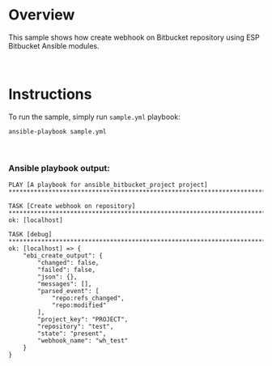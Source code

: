 # Overview

This sample shows how create webhook on Bitbucket repository using ESP Bitbucket Ansible modules.

<br>

# Instructions

To run the sample, simply run `sample.yml` playbook:

```bash
ansible-playbook sample.yml
```

<br>

### Ansible playbook output:

```
PLAY [A playbook for ansible_bitbucket_project project] **********************************************************************************************************************************************************

TASK [Create webhook on repository] ******************************************************************************************************************************************************************************
ok: [localhost]

TASK [debug] *****************************************************************************************************************************************************************************************************
ok: [localhost] => {
    "ebi_create_output": {
        "changed": false,
        "failed": false,
        "json": {},
        "messages": [],
        "parsed_event": [
            "repo:refs_changed",
            "repo:modified"
        ],
        "project_key": "PROJECT",
        "repository": "test",
        "state": "present",
        "webhook_name": "wh_test"
    }
}

```